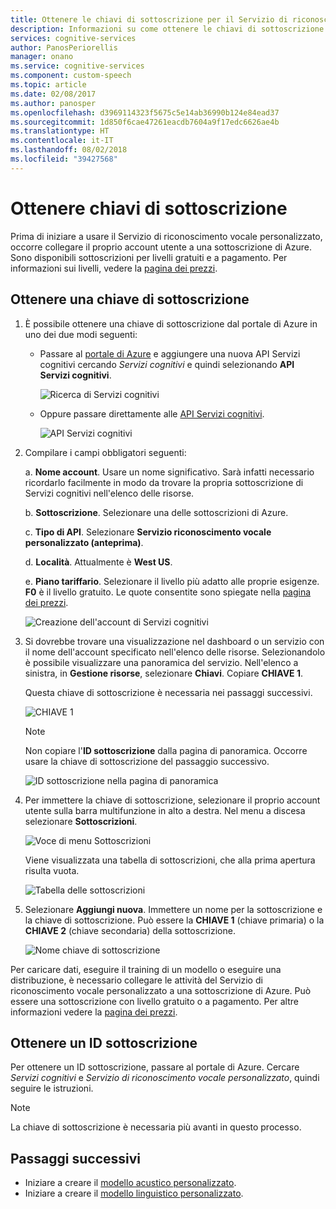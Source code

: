 ```yaml
---
title: Ottenere le chiavi di sottoscrizione per il Servizio di riconoscimento vocale personalizzato in Azure | Microsoft Docs
description: Informazioni su come ottenere le chiavi di sottoscrizione per le chiamate al Servizio di riconoscimento vocale personalizzato in Servizi cognitivi.
services: cognitive-services
author: PanosPeriorellis
manager: onano
ms.service: cognitive-services
ms.component: custom-speech
ms.topic: article
ms.date: 02/08/2017
ms.author: panosper
ms.openlocfilehash: d3969114323f5675c5e14ab36990b124e84ead37
ms.sourcegitcommit: 1d850f6cae47261eacdb7604a9f17edc6626ae4b
ms.translationtype: HT
ms.contentlocale: it-IT
ms.lasthandoff: 08/02/2018
ms.locfileid: "39427568"
---
```

# <a name="obtain-subscription-keys"></a>Ottenere chiavi di sottoscrizione
Prima di iniziare a usare il Servizio di riconoscimento vocale personalizzato, occorre collegare il proprio account utente a una sottoscrizione di Azure. Sono disponibili sottoscrizioni per livelli gratuiti e a pagamento. Per informazioni sui livelli, vedere la [pagina dei prezzi](https://www.microsoft.com/cognitive-services/en-us/pricing).

## <a name="get-a-subscription-key"></a>Ottenere una chiave di sottoscrizione
1. È possibile ottenere una chiave di sottoscrizione dal portale di Azure in uno dei due modi seguenti:

    * Passare al [portale di Azure](https://ms.portal.azure.com) e aggiungere una nuova API Servizi cognitivi cercando _Servizi cognitivi_ e quindi selezionando **API Servizi cognitivi**.

      ![Ricerca di Servizi cognitivi](../../../media/cognitive-services/custom-speech-service/custom-speech-azure-subscription.png)

    * Oppure passare direttamente alle [API Servizi cognitivi](https://ms.portal.azure.com/#create/Microsoft.CognitiveServices).

        ![API Servizi cognitivi](../../../media/cognitive-services/custom-speech-service/custom-speech-azure-subscription2.png)

    
1. Compilare i campi obbligatori seguenti:

      a. **Nome account**. Usare un nome significativo. Sarà infatti necessario ricordarlo facilmente in modo da trovare la propria sottoscrizione di Servizi cognitivi nell'elenco delle risorse.

      b. **Sottoscrizione**. Selezionare una delle sottoscrizioni di Azure.

      c. **Tipo di API**. Selezionare **Servizio riconoscimento vocale personalizzato (anteprima)**.

      d. **Località**. Attualmente è **West US**.

      e. **Piano tariffario**. Selezionare il livello più adatto alle proprie esigenze. **F0** è il livello gratuito. Le quote consentite sono spiegate nella [pagina dei prezzi](https://www.microsoft.com/cognitive-services/en-us/pricing).

      ![Creazione dell'account di Servizi cognitivi](../../../media/cognitive-services/custom-speech-service/custom-speech-azure-cris-blade.png)

1. Si dovrebbe trovare una visualizzazione nel dashboard o un servizio con il nome dell'account specificato nell'elenco delle risorse. Selezionandolo è possibile visualizzare una panoramica del servizio. Nell'elenco a sinistra, in **Gestione risorse**, selezionare **Chiavi**. Copiare **CHIAVE 1**.

      Questa chiave di sottoscrizione è necessaria nei passaggi successivi.

      ![CHIAVE 1](../../../media/cognitive-services/custom-speech-service/custom-speech-azure-cris-keys2.png)

      > [!NOTE]
      > Non copiare l'**ID sottoscrizione** dalla pagina di panoramica. Occorre usare la chiave di sottoscrizione del passaggio successivo.
      >

      ![ID sottoscrizione nella pagina di panoramica](../../../media/cognitive-services/custom-speech-service/custom-speech-azure-cris-keys.png)

1. Per immettere la chiave di sottoscrizione, selezionare il proprio account utente sulla barra multifunzione in alto a destra. Nel menu a discesa selezionare **Sottoscrizioni**.

      ![Voce di menu Sottoscrizioni](../../../media/cognitive-services/custom-speech-service/custom-speech-subscription-selection.png)

    Viene visualizzata una tabella di sottoscrizioni, che alla prima apertura risulta vuota.

    ![Tabella delle sottoscrizioni](../../../media/cognitive-services/custom-speech-service/custom-speech-subscription-list.png)

1. Selezionare **Aggiungi nuova**. Immettere un nome per la sottoscrizione e la chiave di sottoscrizione. Può essere la **CHIAVE 1** (chiave primaria) o la **CHIAVE 2** (chiave secondaria) della sottoscrizione.

      ![Nome chiave di sottoscrizione](../../../media/cognitive-services/custom-speech-service/custom-speech-enter-subsciption.png)

Per caricare dati, eseguire il training di un modello o eseguire una distribuzione, è necessario collegare le attività del Servizio di riconoscimento vocale personalizzato a una sottoscrizione di Azure. Può essere una sottoscrizione con livello gratuito o a pagamento. Per altre informazioni vedere la [pagina dei prezzi](https://www.microsoft.com/cognitive-services/en-us/pricing).

## <a name="get-a-subscription-id"></a>Ottenere un ID sottoscrizione
Per ottenere un ID sottoscrizione, passare al portale di Azure. Cercare *Servizi cognitivi* e *Servizio di riconoscimento vocale personalizzato*, quindi seguire le istruzioni.

> [!NOTE]
> La chiave di sottoscrizione è necessaria più avanti in questo processo.
>

## <a name="next-steps"></a>Passaggi successivi
* Iniziare a creare il [modello acustico personalizzato](cognitive-services-custom-speech-create-acoustic-model.md).
* Iniziare a creare il [modello linguistico personalizzato](cognitive-services-custom-speech-create-language-model.md).
